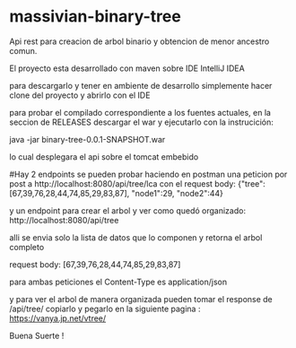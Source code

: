 # massivian-binary-tree
Api rest para creacion de arbol binario y obtencion de menor ancestro comun.

El proyecto esta desarrollado con maven sobre IDE IntelliJ IDEA 

para descargarlo y tener en ambiente de desarrollo simplemente hacer clone del proyecto y abrirlo con el IDE

para probar el compilado correspondiente a los fuentes actuales, en la seccion de RELEASES descargar el war y ejecutarlo con la instrucición:

java -jar binary-tree-0.0.1-SNAPSHOT.war

lo cual desplegara el api sobre el tomcat embebido

#Hay 2 endpoints
se pueden probar haciendo en postman una peticion por post a 
http://localhost:8080/api/tree/lca 
con el request body:
{"tree": [67,39,76,28,44,74,85,29,83,87], "node1":29, "node2":44}

y un endpoint para crear el arbol y ver como quedó organizado:
http://localhost:8080/api/tree

alli se envia solo la lista de datos que lo componen y retorna el arbol completo 

request body: 
[67,39,76,28,44,74,85,29,83,87]

para ambas peticiones el Content-Type es application/json

y para ver el arbol de manera organizada pueden tomar el response de /api/tree/ copiarlo y pegarlo en la siguiente pagina :
https://vanya.jp.net/vtree/

Buena Suerte !


